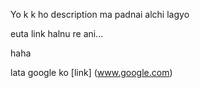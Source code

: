 Yo k k ho description ma padnai alchi lagyo

euta link halnu re ani...

haha

lata google ko [link] (www.google.com)